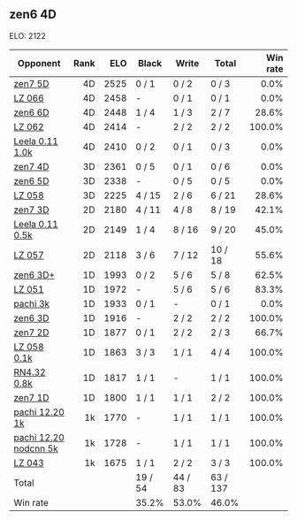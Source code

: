 ## zen6 4D ##

ELO: 2122

Opponent | Rank | ELO | Black | Write | Total | Win rate
---------|-----:|----:|-------|-------|-------|-------:
[zen7 5D](zen7%205D.md) | 4D | 2525 | 0 / 1 | 0 / 2 | 0 / 3 | 0.0%
[LZ 066](LZ%20066.md) | 4D | 2458 | - | 0 / 1 | 0 / 1 | 0.0%
[zen6 6D](zen6%206D.md) | 4D | 2448 | 1 / 4 | 1 / 3 | 2 / 7 | 28.6%
[LZ 062](LZ%20062.md) | 4D | 2414 | - | 2 / 2 | 2 / 2 | 100.0%
[Leela 0.11 1.0k](Leela%200.11%201.0k.md) | 4D | 2410 | 0 / 2 | 0 / 1 | 0 / 3 | 0.0%
[zen7 4D](zen7%204D.md) | 3D | 2361 | 0 / 5 | 0 / 1 | 0 / 6 | 0.0%
[zen6 5D](zen6%205D.md) | 3D | 2338 | - | 0 / 5 | 0 / 5 | 0.0%
[LZ 058](LZ%20058.md) | 3D | 2225 | 4 / 15 | 2 / 6 | 6 / 21 | 28.6%
[zen7 3D](zen7%203D.md) | 2D | 2180 | 4 / 11 | 4 / 8 | 8 / 19 | 42.1%
[Leela 0.11 0.5k](Leela%200.11%200.5k.md) | 2D | 2149 | 1 / 4 | 8 / 16 | 9 / 20 | 45.0%
[LZ 057](LZ%20057.md) | 2D | 2118 | 3 / 6 | 7 / 12 | 10 / 18 | 55.6%
[zen6 3D+](zen6%203D+.md) | 1D | 1993 | 0 / 2 | 5 / 6 | 5 / 8 | 62.5%
[LZ 051](LZ%20051.md) | 1D | 1972 | - | 5 / 6 | 5 / 6 | 83.3%
[pachi 3k](pachi%203k.md) | 1D | 1933 | 0 / 1 | - | 0 / 1 | 0.0%
[zen6 3D](zen6%203D.md) | 1D | 1916 | - | 2 / 2 | 2 / 2 | 100.0%
[zen7 2D](zen7%202D.md) | 1D | 1877 | 0 / 1 | 2 / 2 | 2 / 3 | 66.7%
[LZ 058 0.1k](LZ%20058%200.1k.md) | 1D | 1863 | 3 / 3 | 1 / 1 | 4 / 4 | 100.0%
[RN4.32 0.8k](RN4.32%200.8k.md) | 1D | 1817 | 1 / 1 | - | 1 / 1 | 100.0%
[zen7 1D](zen7%201D.md) | 1D | 1800 | 1 / 1 | 1 / 1 | 2 / 2 | 100.0%
[pachi 12.20 1k](pachi%2012.20%201k.md) | 1k | 1770 | - | 1 / 1 | 1 / 1 | 100.0%
[pachi 12.20 nodcnn 5k](pachi%2012.20%20nodcnn%205k.md) | 1k | 1728 | - | 1 / 1 | 1 / 1 | 100.0%
[LZ 043](LZ%20043.md) | 1k | 1675 | 1 / 1 | 2 / 2 | 3 / 3 | 100.0%
Total | | | 19 / 54 | 44 / 83 | 63 / 137 | 
Win rate| | | 35.2% | 53.0% | 46.0% | 
